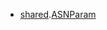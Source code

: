 - <a href="https://pkg.go.dev/github.com/cloudflare/cloudflare-go/v2/shared">shared</a>.<a href="https://pkg.go.dev/github.com/cloudflare/cloudflare-go/v2/shared#ASNParam">ASNParam</a>